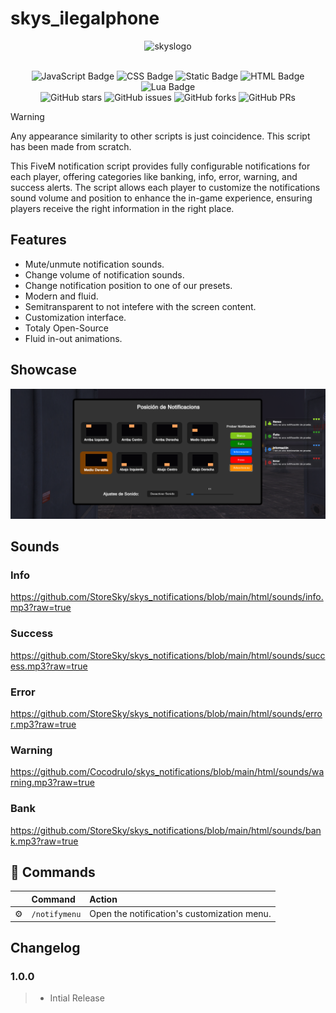 # skys_ilegalphone

<div align="center">

<img src="https://images.weserv.nl/?url=cdn.discordapp.com/icons/1092133908583288933/df2166cf0bfd95dc46e50998ba3e2539.webp?v=4&h=300&w=300&fit=cover&mask=circle&maxage=7d" alt="skyslogo" width="100" height="100"/>
<br>
<br>
</div>

<div align="center">

![JavaScript Badge](https://img.shields.io/badge/JavaScript-B19111?logo=javascript&logoColor=fff&style=flat)
![CSS Badge](https://img.shields.io/badge/CSS-1572B6?logo=css3&logoColor=fff&style=flat)
![Static Badge](https://img.shields.io/badge/mission-Making_your_live_easier-blue)
![HTML Badge](https://img.shields.io/badge/HTML-E34F26?logo=html5&logoColor=fff&style=flat)
![Lua Badge](https://img.shields.io/badge/Lua-2C2D72?logo=lua&logoColor=fff&style=flat)
<br/>
![GitHub stars](https://img.shields.io/github/stars/StoreSky/skys_notifications)
![GitHub issues](https://img.shields.io/github/issues/StoreSky/skys_notifications)
![GitHub forks](https://img.shields.io/github/forks/StoreSky/skys_notifications)
![GitHub PRs](https://img.shields.io/github/issues-pr/StoreSky/skys_notifications)

</div>

> [!WARNING]
> Any appearance similarity to other scripts is just coincidence. This script has been made from scratch.

This FiveM notification script provides fully configurable notifications for each player, offering categories like banking, info, error, warning, and success alerts. The script allows each player to customize the notifications sound volume and position to enhance the in-game experience, ensuring players receive the right information in the right place.

## Features

-   Mute/unmute notification sounds.
-   Change volume of notification sounds.
-   Change notification position to one of our presets.
-   Modern and fluid.
-   Semitransparent to not intefere with the screen content.
-   Customization interface.
-   Totaly Open-Source
-   Fluid in-out animations.

## Showcase

![notification panel and notifications](resources/image.png)

## Sounds

### Info

https://github.com/StoreSky/skys_notifications/blob/main/html/sounds/info.mp3?raw=true

### Success

https://github.com/StoreSky/skys_notifications/blob/main/html/sounds/success.mp3?raw=true

### Error

https://github.com/StoreSky/skys_notifications/blob/main/html/sounds/error.mp3?raw=true

### Warning

https://github.com/Cocodrulo/skys_notifications/blob/main/html/sounds/warning.mp3?raw=true

### Bank

https://github.com/StoreSky/skys_notifications/blob/main/html/sounds/bank.mp3?raw=true

## 🧞 Commands

|     | Command      | Action                                      |
| :-- | :----------- | :------------------------------------------ |
| ⚙️  | `/notifymenu` | Open the notification's customization menu. |

## Changelog

### 1.0.0

> -   Intial Release
